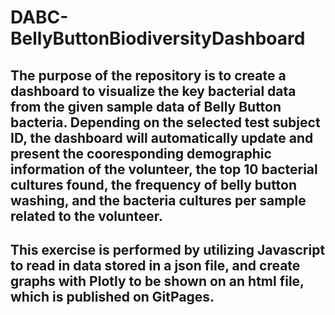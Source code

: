 # DABC-BellyButtonBiodiversityDashboard

## The purpose of the repository is to create a dashboard to visualize the key bacterial data from the given sample data of Belly Button bacteria. Depending on the selected test subject ID, the dashboard will automatically update and present the cooresponding demographic information of the volunteer, the top 10 bacterial cultures found, the frequency of belly button washing, and the bacteria cultures per sample related to the volunteer. 

## This exercise is performed by utilizing Javascript to read in data stored in a json file, and create graphs with Plotly to be shown on an html file, which is published on GitPages.
